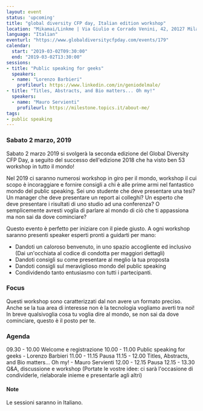 ```yaml
---
layout: event
status: 'upcoming'
title: "global diversity CFP day, Italian edition workshop"
location: "Mikamai/Linkme | Via Giulio e Corrado Venini, 42, 20127 Milano MI"
language: "Italian"
eventurl: "https://www.globaldiversitycfpday.com/events/179"
calendar:
  start: "2019-03-02T09:30:00"
  end: "2019-03-02T13:30:00"
sessions:
- title: "Public speaking for geeks"
  speakers:
  - name: "Lorenzo Barbieri"
    profileurl: https://www.linkedin.com/in/geniodelmale/
- title: "Titles, Abstracts, and Bio matters... Oh my!"
  speakers:
  - name: "Mauro Servienti"
    profileurl: https://milestone.topics.it/about-me/
tags:
- public speaking
---
```


### Sabato 2 marzo, 2019

Sabato 2 marzo 2019 si svolgerà la seconda edizione del Global Diversity CFP Day, a seguito del successo dell'edizione 2018 che ha visto ben 53 workshop in tutto il mondo!

Nel 2019 ci saranno numerosi workshop in giro per il mondo, workshop il cui scopo è incoraggiare e fornire consigli a chi è alle prime armi nel fantastico mondo del public speaking. Sei uno studente che deve presentare una tesi? Un manager che deve presentare un report ai colleghi? Un esperto che deve presentare i risultati di uno studio ad una conferenza? O semplicemente avresti voglia di parlare al mondo di ciò che ti appassiona ma non sai da dove cominciare?

Questo evento è perfetto per iniziare con il piede giusto. A ogni workshop saranno presenti speaker esperti pronti a guidarti per mano:

* Dandoti un caloroso benvenuto, in uno spazio accogliente ed inclusivo (Dai un'occhiata al codice di condotta per maggiori dettagli)
* Dandoti consigli su come presentare al meglio la tua proposta
* Dandoti consigli sul meraviglioso mondo del public speaking
* Condividendo tanto entusiasmo con tutti i partecipanti.

### Focus

Questi workshop sono caratterizzati dal non avere un formato preciso. Anche se la tua area di interesse non è la tecnologia vogliamo averti tra noi! In breve qualsivoglia cosa tu voglia dire al mondo, se non sai da dove cominciare, questo è il posto per te.

### Agenda

09.30 - 10.00 Welcome e registrazione
10.00 - 11.00 Public speaking for geeks - Lorenzo Barbieri
11.00 - 11.15 Pausa
11.15 - 12.00 Titles, Abstracts, and Bio matters... Oh my! - Mauro Servienti
12.00 - 12.15 Pausa
12.15 - 13.30 Q&A, discussione e workshop (Portate le vostre idee: ci sarà l'occasione di condividerle, rielaborale inieme e presentarle agli altri)

#### Note
Le sessioni saranno in Italiano.
